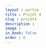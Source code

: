 ```yaml
---
layout : partie
title : Projet 4
slug : projet4
description : 
image : 
in_book: false
order : 6
---
```



